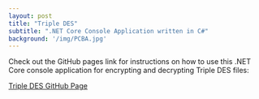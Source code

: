 ```yaml
---
layout: post
title: "Triple DES"
subtitle: ".NET Core Console Application written in C#"
background: '/img/PCBA.jpg'
---
```


<p>
Check out the GitHub pages link for instructions on how to use this .NET Core console application
for encrypting and decrypting Triple DES files:
</p>

<a href="https://iandalrymple.github.io/TripleDes_Windows/">Triple DES GitHub Page</a>

